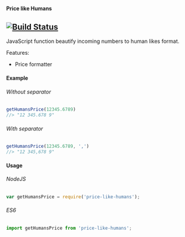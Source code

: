 #### Price like Humans
[![Build Status](https://travis-ci.org/irodger/price-like-humans.svg?branch=master)](https://travis-ci.org/irodger/price-like-humans)
----
JavaScript function beautify incoming numbers to human likes format.
  
  Features:

- Price formatter


#### Example
###### Without separator   
```javascript
getHumansPrice(12345.6789) 
//> "12 345.678 9"
```
###### With separator
```javascript
getHumansPrice(12345.6789, ',') 
//> "12 345,678 9"
```


#### Usage
###### NodeJS
```javascript
var getHumansPrice = require('price-like-humans');
```

###### ES6
```javascript
import getHumansPrice from 'price-like-humans';
```
